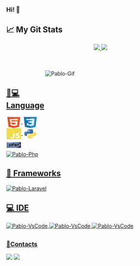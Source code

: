 ### Hi! 👋
 
 
 <h2 align="rigth">📈 My Git Stats</h2>
 <div align="center">
  <a href="https://github.com/Pablodomingos">
  <img height="180em" src="https://github-readme-stats.vercel.app/api?username=Pablodomingos&show_icons=true&theme=react&include_all_commits=true&count_private=true"/>
  <img height="180em" src="https://github-readme-stats.vercel.app/api/top-langs/?username=Pablodomingos&layout=compact&langs_count=7&theme=react"/>
</div><br><br>
 
<div><br>
 <img align="right" alt="Pablo-Gif" height="250" width="400" src="https://cdn.discordapp.com/attachments/882997166266794008/882997197128491058/9kA5.gif">
 <div><br>
  <h2>👾​💻 Language</h2>
  <img align="center" alt="Pablo-HTML" height="30" width="40" src="https://raw.githubusercontent.com/devicons/devicon/master/icons/html5/html5-original.svg">
  <img align="center" alt="Pablo-CSS" height="30" width="40" src="https://raw.githubusercontent.com/devicons/devicon/master/icons/css3/css3-original.svg">
  <img align="center" alt="Pavlo-Js" height="30" width="40" src="https://raw.githubusercontent.com/devicons/devicon/master/icons/javascript/javascript-plain.svg"> 
  <img align="center" alt="Pablo-Python" height="30" width="40" src="https://raw.githubusercontent.com/devicons/devicon/master/icons/python/python-original.svg">
  <img align="center" alt="Pablo-Php" height="30" width="40" src="https://raw.githubusercontent.com/devicons/devicon/master/icons/php/php-original.svg">
  <img align="center" alt="Pablo-Php" height="30" width="40" src="https://cdn.jsdelivr.net/gh/devicons/devicon/icons/java/java-original.svg">
  </div>
 
 <div>
  <h2>🚀 Frameworks</h2>
  <img align="center" alt="Pablo-Laravel" height="30" width="40" src="https://cdn.jsdelivr.net/gh/devicons/devicon/icons/laravel/laravel-plain-wordmark.svg" />
 </div>
 
  <div>
   <h2>💻 IDE</h2>
   <img align="center" alt="Pablo-VsCode" height="30" width="40" src="https://cdn.jsdelivr.net/gh/devicons/devicon/icons/vscode/vscode-original-wordmark.svg" />
   <img align="center" alt="Pablo-VsCode" height="30" width="40" src="https://cdn.jsdelivr.net/gh/devicons/devicon/icons/intellij/intellij-original.svg" />
   <img align="center" alt="Pablo-VsCode" height="30" width="40" src="https://cdn.jsdelivr.net/gh/devicons/devicon/icons/phpstorm/phpstorm-original.svg" />
  </div>
  
  ##
 
 <div>
  <h3>📨Contacts</h3>
  <a href="https://www.linkedin.com/in/pablo-domingos-5516b01b6/" target="_blank"><img src="https://img.shields.io/badge/-LinkedIn-%230077B5?style=for-the-badge&logo=linkedin&logoColor=dark" target="_blank"></a> 
   <a href="https://mail.google.com/mail/u/0/?pli=1#inbox?compose=DmwnWstptZstnVnZPmMpNtHZQgKGnrHdKjVRmkGScqRNcmHTMSgSlhdnKCZQcntsQPCnbNFWRdsb" target="_blank"><img src="https://img.shields.io/badge/Gmail-D14836?style=for-the-badge&logo=gmail&logoColor=white" target="_blank"></a>
 </div>
</div>

